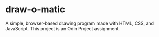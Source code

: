 # draw-o-matic
A simple, browser-based drawing program made with HTML, CSS, and JavaScript. This project is an Odin Project assignment.
